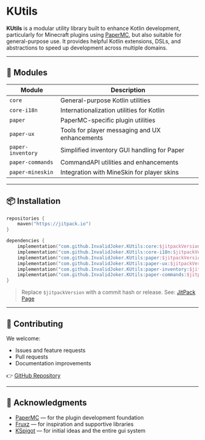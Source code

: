 # KUtils

**KUtils** is a modular utility library built to enhance Kotlin development, particularly for Minecraft plugins using [PaperMC](https://papermc.io), but also suitable for general-purpose use. It provides helpful Kotlin extensions, DSLs, and abstractions to speed up development across multiple domains.

---

## 🧩 Modules

| Module            | Description                                    |
|-------------------|------------------------------------------------|
| `core`            | General-purpose Kotlin utilities               |
| `core-i18n`       | Internationalization utilities for Kotlin      |
| `paper`           | PaperMC-specific plugin utilities              |
| `paper-ux`        | Tools for player messaging and UX enhancements |
| `paper-inventory` | Simplified inventory GUI handling for Paper    |
| `paper-commands`  | CommandAPI utilities and enhancements          |
| `paper-mineskin` | Integration with MineSkin for player skins    |

---

## 📦 Installation

```kotlin
repositories {
    maven("https://jitpack.io")
}

dependencies {
    implementation("com.github.InvalidJoker.KUtils:core:$jitpackVersion")
    implementation("com.github.InvalidJoker.KUtils:core-i18n:$jitpackVersion")
    implementation("com.github.InvalidJoker.KUtils:paper:$jitpackVersion")
    implementation("com.github.InvalidJoker.KUtils:paper-ux:$jitpackVersion")
    implementation("com.github.InvalidJoker.KUtils:paper-inventory:$jitpackVersion")
    implementation("com.github.InvalidJoker.KUtils:paper-commands:$jitpackVersion")
}
```

> Replace `$jitpackVersion` with a commit hash or release.
> See: [JitPack Page](https://jitpack.io/#InvalidJoker/KUtils)

---

## 🤝 Contributing

We welcome:

* Issues and feature requests
* Pull requests
* Documentation improvements

👉 [GitHub Repository](https://github.com/InvalidJoker/KUtils)

---

## 🙏 Acknowledgments

* [PaperMC](https://papermc.io/) — for the plugin development foundation
* [Fruxz](https://github.com/TheFruxz) — for inspiration and supportive libraries
* [KSpigot](https://github.com/jakobkmar/KSpigot) — for initial ideas and the entire gui system